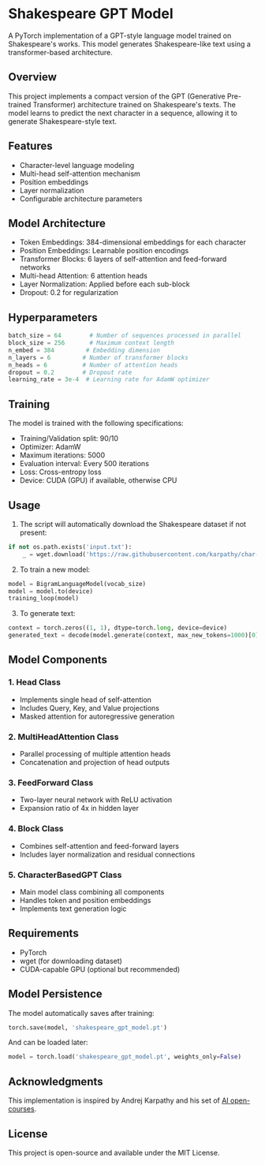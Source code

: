# Shakespeare GPT Model

A PyTorch implementation of a GPT-style language model trained on Shakespeare's works. This model generates Shakespeare-like text using a transformer-based architecture.

## Overview

This project implements a compact version of the GPT (Generative Pre-trained Transformer) architecture trained on Shakespeare's texts. The model learns to predict the next character in a sequence, allowing it to generate Shakespeare-style text.

## Features

- Character-level language modeling
- Multi-head self-attention mechanism
- Position embeddings
- Layer normalization
- Configurable architecture parameters

## Model Architecture

- Token Embeddings: 384-dimensional embeddings for each character
- Position Embeddings: Learnable position encodings
- Transformer Blocks: 6 layers of self-attention and feed-forward networks
- Multi-head Attention: 6 attention heads
- Layer Normalization: Applied before each sub-block
- Dropout: 0.2 for regularization

## Hyperparameters

```python
batch_size = 64        # Number of sequences processed in parallel
block_size = 256       # Maximum context length
n_embed = 384         # Embedding dimension
n_layers = 6         # Number of transformer blocks
n_heads = 6          # Number of attention heads
dropout = 0.2        # Dropout rate
learning_rate = 3e-4  # Learning rate for AdamW optimizer
```

## Training

The model is trained with the following specifications:
- Training/Validation split: 90/10
- Optimizer: AdamW
- Maximum iterations: 5000
- Evaluation interval: Every 500 iterations
- Loss: Cross-entropy loss
- Device: CUDA (GPU) if available, otherwise CPU

## Usage

1. The script will automatically download the Shakespeare dataset if not present:

```python
if not os.path.exists('input.txt'):
    _ = wget.download('https://raw.githubusercontent.com/karpathy/char-rnn/master/data/tinyshakespeare/input.txt')
```

2. To train a new model:
```python
model = BigramLanguageModel(vocab_size)
model = model.to(device)
training_loop(model)
```

3. To generate text:
```python
context = torch.zeros((1, 1), dtype=torch.long, device=device)
generated_text = decode(model.generate(context, max_new_tokens=1000)[0].tolist())
```

## Model Components

### 1. Head Class
- Implements single head of self-attention
- Includes Query, Key, and Value projections
- Masked attention for autoregressive generation

### 2. MultiHeadAttention Class
- Parallel processing of multiple attention heads
- Concatenation and projection of head outputs

### 3. FeedForward Class
- Two-layer neural network with ReLU activation
- Expansion ratio of 4x in hidden layer

### 4. Block Class
- Combines self-attention and feed-forward layers
- Includes layer normalization and residual connections

### 5. CharacterBasedGPT Class
- Main model class combining all components
- Handles token and position embeddings
- Implements text generation logic

## Requirements

- PyTorch
- wget (for downloading dataset)
- CUDA-capable GPU (optional but recommended)

## Model Persistence

The model automatically saves after training:
```python
torch.save(model, 'shakespeare_gpt_model.pt')
```

And can be loaded later:
```python
model = torch.load('shakespeare_gpt_model.pt', weights_only=False)
```

## Acknowledgments

This implementation is inspired by Andrej Karpathy and his set of [AI open-courses](https://karpathy.ai/). 
## License

This project is open-source and available under the MIT License.